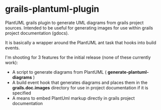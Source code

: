 grails-plantuml-plugin
======================

PlantUML grails plugin to generate UML diagrams from grails project sources.
Intended to be useful for generating images for use within grails
project documentation (gdocs).

It is basically a wrapper around the PlantUML ant task that hooks into build events.

I'm shooting for 3 features for the initial release (none of these currently work):
* A script to generate diagrams from PlantUML ( **generate-plantuml-diagrams** )
* A build event hook that generates diagrams and places them in the **grails.doc.images** directory for use in project documentation if it is specified
* A means to embed PlantUml markup directly in grails project documentation


